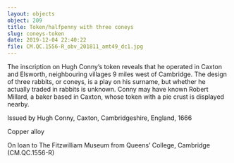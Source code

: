 ```yaml
---
layout: objects
object: 209
title: Token/halfpenny with three coneys
slug: coneys-token
date: 2019-12-04 22:40:22
file: CM.QC.1556-R_obv_201811_amt49_dc1.jpg
---
```

The inscription on Hugh Conny’s token reveals that he operated in Caxton and Elsworth, neighbouring villages 9 miles west of Cambridge. The design of three rabbits, or coneys, is a play on his surname, but whether he actually traded in rabbits is unknown.  Conny may have known Robert Millard, a baker  based in Caxton, whose token with a pie crust is displayed nearby.  

Issued by Hugh Conny, Caxton, Cambridgeshire, England, 1666

Copper alloy

On loan to The Fitzwilliam Museum from Queens’ College, Cambridge (CM.QC.1556-R)
